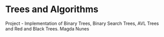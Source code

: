 # Trees and Algorithms
Project - Implementation of Binary Trees, Binary Search Trees, AVL Trees and Red and Black Trees.
Magda Nunes

